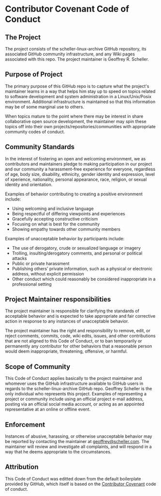 # Contributor Covenant Code of Conduct

## The Project
The project consists of the scheller-linux-archive GitHub repository, its
associated GitHub community infrastructure, and any Wiki pages associated with
this repo. The project maintainer is Geoffrey R. Scheller.

## Purpose of Project
The primary purpose of this GitHub repo is to capture what the project's
maintainer learns in a way that helps him stay up to speed on topics related to
software development and system administration in a Linux/Unix/Posix
environment.  Additional infrastructure is maintained so that this information
may be of some marginal use to others.

When topics mature to the point where there may be interest in share
collaborative open source development, the maintainer may spin these topics
off into their own projects/repositories/communities with appropriate community
codes of conduct.

## Community Standards
In the interest of fostering an open and welcoming environment, we as
contributors and maintainers pledge to making participation in our project and
our community a harassment-free experience for everyone, regardless of age,
body size, disability, ethnicity, gender identity and expression, level of 
xperience, nationality, personal appearance, race, religion, or sexual identity
and orientation.

Examples of behavior contributing to creating a positive environment include:

* Using welcoming and inclusive language
* Being respectful of differing viewpoints and experiences
* Gracefully accepting constructive criticism
* Focusing on what is best for the community
* Showing empathy towards other community members

Examples of unacceptable behavior by participants include:

* The use of derogatory, crude or sexualized language or imagery
* Trolling, insulting/derogatory comments, and personal or political attacks
* Public or private harassment
* Publishing others' private information, such as a physical or electronic
  address, without explicit permission
* Other conduct which could reasonably be considered inappropriate in a
  professional setting

## Project Maintainer responsibilities
The project maintainer is responsible for clarifying the standards of
acceptable behavior and is expected to take appropriate and fair corrective
action in response to any instances of unacceptable behavior.

The project maintainer has the right and responsibility to remove, edit, or
reject comments, commits, code, wiki edits, issues, and other contributions
that are not aligned to this Code of Conduct, or to ban temporarily or
permanently any contributor for other behaviors that a reasonable person would
deem inappropriate, threatening, offensive, or harmful.

## Scope of Community
This Code of Conduct applies basically to the project maintainer and whomever
uses the GitHub infrastructure available to GitHub users in regards to the
scheller-linux-archive GitHub repo. Geoffrey Scheller is the only individual
who represents this project. Examples of representing a project or community
include using an official project e-mail address, posting via an official
social media account, or acting as an appointed representative at an online
or offline event.

## Enforcement

Instances of abusive, harassing, or otherwise unacceptable behavior may be
reported by contacting the maintainer at geoffrey@scheller.com. The maintainer
will review and investigate all complaints, and will respond in a way that he
deems appropriate to the circumstances.

## Attribution

This Code of Conduct was editted down from the default boilerplate provided by
GitHub, which itself is based on the
[Contributor Covenant](http://contributor-covenant.org/) code of conduct.
